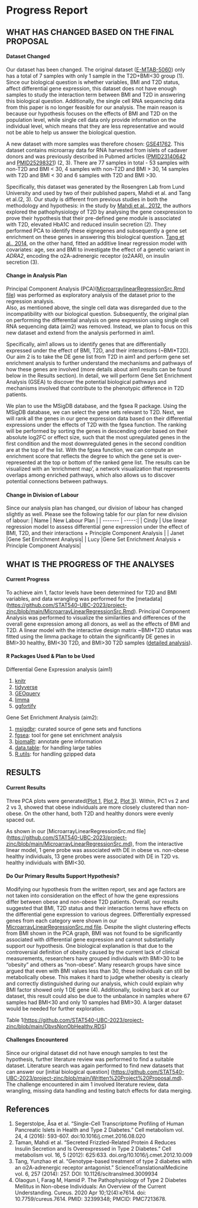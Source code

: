 # Progress Report 

## WHAT HAS CHANGED BASED ON THE FINAL PROPOSAL

#### Dataset Changed
Our dataset has been changed. The original dataset ([E-MTAB-5060](https://www.ebi.ac.uk/biostudies/arrayexpress/studies/E-MTAB-5060)) only has a total of 7 samples with only 1 sample in the T2D+BMI<30 group (1). Since our biological question is whether variables, BMI and T2D status, affect differential gene expression, this dataset does not have enough samples to study the interaction term between BMI and T2D in answering this biological question. Additionally, the single cell RNA sequencing data from this paper is no longer feasible for our analysis. The main reason is because our hypothesis focuses on the effects of BMI and T2D on the population level, while single cell data only provide information on the individual level, which means that they are less representative and would not be able to help us answer the biological question. 

A new dataset with more samples was therefore chosen: [GSE41762](https://www.ncbi.nlm.nih.gov/geo/query/acc.cgi?acc=GSE41762). This dataset contains microarray data for RNA harvested from islets of cadaver donors and was previously described in Pubmed articles ([PMID23140642](https://pubmed.ncbi.nlm.nih.gov/23140642/) and [PMID25298321](https://pubmed.ncbi.nlm.nih.gov/25298321/)) (2, 3). There are 77 samples in total - 53 samples with non-T2D and BMI < 30, 4 samples with non-T2D and BMI > 30, 14 samples with T2D and BMI < 30 and 6 samples with T2D and BMI >30.

Specifically, this dataset was generated by the Rosengren Lab from Lund University and used by two of their published papers, Mahdi et al. and Tang et al.(2, 3). Our study is different from previous studies in both the methodology and hypothesis: in the study by [Mahdi et al., 2012]( https://www.cell.com/cell-metabolism/fulltext/S1550-4131(12)00409-3?_returnURL=https%3A%2F%2Flinkinghub.elsevier.com%2Fretrieve%2Fpii%2FS1550413112004093%3Fshowall%3Dtrue), the authors explored the pathophysiology of T2D by analysing the gene coexpression to prove their hypothesis that their pre-defined gene module is associated with T2D, elevated HbA1C and reduced insulin secretion (2). They performed PCA to identify these eignegenes and subsequently a gene set enrichment on these genes in answering this biological question. [Tang et al., 2014](https://www.science.org/doi/10.1126/scitranslmed.3009934?url_ver=Z39.88-2003&rfr_id=ori:rid:crossref.org&rfr_dat=cr_pub%20%200pubmed), on the other hand, fitted an additive linear regression model with covariates: age, sex and BMI to investigate the effect of a genetic variant in *ADRA2*, encoding the α2A-adrenergic receptor (α2AAR), on insulin secretion (3). 

#### Change in Analysis Plan 

Principal Component Analysis (PCA)([MicroarraylinearRegressionSrc.Rmd file](https://github.com/STAT540-UBC-2023/project-zinc/blob/main/MicroarrayLinearRegressionSrc.Rmd)) was performed as exploratory analysis of the dataset prior to the regression analysis.  
Also, as mentioned above, the single cell data was disregarded due to the incompatibility with our biological question. Subsequently, the original plan on performing the differential analysis on gene expression using single cell RNA sequencing data (aim2) was removed. 
Instead, we plan to focus on this new dataset and extend from the analysis performed in aim1.

Specifically, aim1 allows us to identify genes that are differentially expressed under the effect of BMI, T2D, and their interactions (~BMI*T2D). Our aim 2 is to take the DE gene list from T2D in aim1 and perform gene set enrichment analysis to further understand the mechanisms and pathways of how these genes are involved (more details about aim1 results can be found below in the Results section). In detail, we will perform Gene Set Enrichment Analysis (GSEA) to discover the potential biological pathways and mechanisms involved that contribute to the phenotypic difference in T2D patients. 

We plan to use the MSigDB database, and the fgsea R package. Using the MSigDB database, we can select the gene sets relevant to T2D. Next, we will rank all the genes in our gene expression data based on their differential expressions under the effects of T2D with the fgsea function. The ranking will be performed by sorting the genes in descending order based on their absolute log2FC or effect size, such that the most upregulated genes in the first condition and the most downregulated genes in the second condition are at the top of the list. With the fgsea function, we can compute an enrichment score that reflects the degree to which the gene set is over-represented at the top or bottom of the ranked gene list. The results can be visualized with an ‘enrichment map’, a network visualization that represents overlaps among enriched pathways, which also allows us to discover potential connections between pathways. 

#### Change in Division of Labour
Since our analysis plan has changed, our division of labour has changed slightly as well. Please see the following table for our plan for new division of labour: 
| Name | New Labour Plan  |
| ------- | -----:|
| Cindy | Use linear regression model to assess differential gene expression under the effect of BMI, T2D, and their interactions + Principle Component Analysis |
| Janet |Gene Set Enrichment Analysis|
| Lucy |Gene Set Enrichment Analysis + Principle Component Analysis|

## WHAT IS THE PROGRESS OF THE ANALYSES 

#### Current Progress

To achieve aim 1, factor levels have been determined for T2D and BMI variables, and data wrangling was performed for the [metadata] (https://github.com/STAT540-UBC-2023/project-zinc/blob/main/MicroarrayLinearRegressionSrc.Rmd). Principal Component Analysis was performed to visualize the similarities and differences of the overall gene expression among all donors, as well as the effects of BMI and T2D. A linear model with the interactive design matrix ~BMI*T2D status was fitted using the limma package to obtain the significantly DE genes in BMI>30 healthy, BMI<30 T2D, and BMI>30 T2D samples ([detailed analysis](https://github.com/STAT540-UBC-2023/project-zinc/blob/main/MicroarrayLinearRegressionSrc.md)). 

#### R Packages Used & Plan to be Used

Differential Gene Expression analysis (aim1)
1. [knitr](https://www.r-project.org/nosvn/pandoc/knitr.html#:~:text=The%20R%20package%20knitr%20is,my%20everyday%20use%20of%20Sweave) 
2. [tidyverse](https://www.tidyverse.org/packages/)
3. [GEOquery](https://bioconductor.org/packages/release/bioc/html/GEOquery.html)
4. [limma](https://bioconductor.org/packages/release/bioc/html/limma.html)
5. [ggfortify](https://cran.r-project.org/web/packages/ggfortify/index.html)

Gene Set Enrichment Analysis (aim2): 
1. [msigdbr](https://cran.r-project.org/web/packages/msigdbr/vignettes/msigdbr-intro.html): curated source of gene sets and functions
2. [fgsea](https://github.com/ctlab/fgsea): tool for gene set enrichment analysis 
3. [biomaRt](https://bioconductor.org/packages/release/bioc/html/biomaRt.html): annotate gene information 
4. [data.table](https://cran.r-project.org/web/packages/data.table/index.html): for handling large tables
5. [R.utils](https://cran.r-project.org/web/packages/R.utils/index.html): for handling gzipped data


## RESULTS

#### Current Results 

Three PCA plots were generated([Plot 1](https://github.com/STAT540-UBC-2023/project-zinc/blob/main/MicroarrayLinearRegressionSrc_files/figure-gfm/unnamed-chunk-7-1.png), [Plot 2](https://github.com/STAT540-UBC-2023/project-zinc/blob/main/MicroarrayLinearRegressionSrc_files/figure-gfm/unnamed-chunk-7-2.png), [Plot 3](https://github.com/STAT540-UBC-2023/project-zinc/blob/main/MicroarrayLinearRegressionSrc_files/figure-gfm/unnamed-chunk-7-3.png)). Within, PC1 vs 2 and 2 vs 3, showed that obese individuals are more closely clustered than non-obese. On the other hand, both T2D and healthy donors were evenly spaced out.

As shown in our [MicroarrayLinearRegressionSrc.md file] (https://github.com/STAT540-UBC-2023/project-zinc/blob/main/MicroarrayLinearRegressionSrc.md), from the interactive linear model, 1 gene probe was associated with DE in obese vs. non-obese healthy individuals, 13 gene probes were associated with DE in T2D vs. healthy individuals with BMI<30.  

#### Do Our Primary Results Support Hypothesis? 

Modifying our hypothesis from the written report, sex and age factors are not taken into consideration on the effect of how the gene expressions differ between obese and non-obese T2D patients. Overall, our results suggested that BMI, T2D status and their interaction terms have effects on the differential gene expression to various degrees. Differentially expressed genes from each category were shown in our [MicroarrayLinearRegressionSrc.md file](https://github.com/STAT540-UBC-2023/project-zinc/blob/main/MicroarrayLinearRegressionSrc.md). Despite the slight clustering effects from BMI shown in the PCA graph, BMI was not found to be significantly associated with differential gene expression and cannot substantially support our hypothesis. One biological explanation is that due to the controversial definition of obesity caused by the current lack of clinical measurements, researchers have grouped individuals with BMI>30 to be “obesity” and others as “non-obese”. Many research groups have since argued that even with BMI values less than 30, these individuals can still be metabolically obese. This makes it hard to judge whether obesity is clearly and correctly distinguished during our analysis, which could explain why BMI factor showed only 1 DE gene (4). Additionally, looking back at our dataset, this result could also be due to the unbalance in samples where 67 samples had BMI<30 and only 10 samples had BMI>30. A larger dataset would be needed for further exploration. 

Table 1(https://github.com/STAT540-UBC-2023/project-zinc/blob/main/ObvsNonObHealthy.RDS) 

#### Challenges Encountered

Since our original dataset did not have enough samples to test the hypothesis, further literature review was performed to find a suitable dataset. Literature search was again performed to find new datasets that can answer our [initial biological question] (https://github.com/STAT540-UBC-2023/project-zinc/blob/main/Written%20Project%20Proposal.md). The challenge encountered in aim 1 involved literature review, data wrangling, missing data handling and testing batch effects for data merging.  


## References

1. Segerstolpe, Åsa et al. “Single-Cell Transcriptome Profiling of Human Pancreatic Islets in Health and Type 2 Diabetes.” Cell metabolism vol. 24, 4 (2016): 593-607. doi:10.1016/j.cmet.2016.08.020
2. Taman, Mahdi et al. “Secreted Frizzled-Related Protein 4 Reduces Insulin Secretion and Is Overexpressed in Type 2 Diabetes.” Cell metabolism vol. 16, 5 (2012): 625:633. doi.org/10.1016/j.cmet.2012.10.009
3. Tang, Yunzhao et al. “Genotype-based treatment of type 2 diabetes with an α2A-adrenergic receptor antagonist.” ScienceTranslationalMedicine vol. 6, 257 (2014): 257. DOI: 10.1126/scitranslmed.3009934
4. Olaogun I, Farag M, Hamid P. The Pathophysiology of Type 2 Diabetes Mellitus in Non-obese Individuals: An Overview of the Current Understanding. Cureus. 2020 Apr 10;12(4):e7614. doi: 10.7759/cureus.7614. PMID: 32399348; PMCID: PMC7213678.
